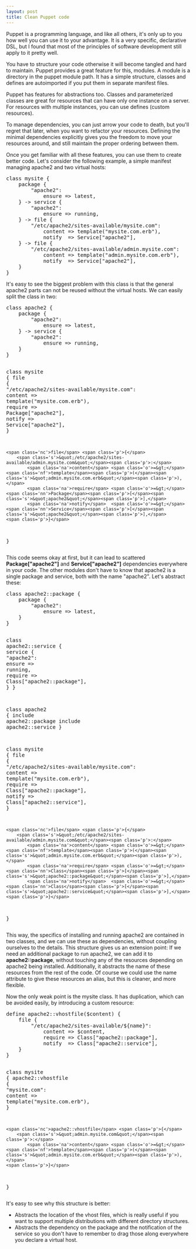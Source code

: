 ```yaml
---
layout: post
title: Clean Puppet code
---
```

Puppet is a programming language, and like all others, it's only up to you how well you can use it
to your advantage. It is a very specific, declarative DSL, but I found that most of the principles
of software development still apply to it pretty well.

You have to structure your code otherwise it will become tangled and hard to maintain. Puppet
provides a great feature for this, modules. A module is a directory in the puppet module path.
It has a simple structure, classes and defines are autoimported if you put them in separate manifest files.

Puppet has features for abstractions too. Classes and parameterized classes are great for resources
that can have only one instance on a server. For resources with multiple instances, you can use defines
(custom resources).

To manage dependencies, you can just arrow your code to death, but you'll regret that later, when you
want to refactor your resources. Defining the minimal dependencies explicitly gives you the freedom to
move your resources around, and still maintain the proper ordering between them.

Once you get familiar with all these features, you can use them to create better code. Let's consider
the following example, a simple manifest managing apache2 and two virtual hosts:

<!--
{% highlight puppet %}
class mysite {
	package {
		"apache2":
			ensure => latest,
	} -> service {
		"apache2":
			ensure => running,
	} -> file {
		"/etc/apache2/sites-available/mysite.com":
			content => template("mysite.com.erb"),
			notify  => Service["apache2"],
	} -> file {
		"/etc/apache2/sites-available/admin.mysite.com":
			content => template("admin.mysite.com.erb"),
			notify  => Service["apache2"],
	}
}
{% endhighlight %}
-->
<div class='highlight'><pre><span class='kd'>class</span> <span class='nc'>mysite</span> <span class='p'>{</span>
	<span class='nc'>package</span> <span class='p'>{</span>
		<span class='s'>&quot;apache2&quot;</span><span class='p'>:</span>
			<span class='na'>ensure</span> <span class='o'>=&gt;</span> <span class='s'>latest</span><span class='p'>,</span>
	<span class='p'>}</span> <span class='o'>-&gt;</span> <span class='nc'>service</span> <span class='p'>{</span>
		<span class='s'>&quot;apache2&quot;</span><span class='p'>:</span>
			<span class='na'>ensure</span> <span class='o'>=&gt;</span> <span class='s'>running</span><span class='p'>,</span>
	<span class='p'>}</span> <span class='o'>-&gt;</span> <span class='nc'>file</span> <span class='p'>{</span>
		<span class='s'>&quot;/etc/apache2/sites-available/mysite.com&quot;</span><span class='p'>:</span>
			<span class='na'>content</span> <span class='o'>=&gt;</span> <span class='nf'>template</span><span class='p'>(</span><span class='s'>&quot;mysite.com.erb&quot;</span><span class='p'>),</span>
			<span class='na'>notify</span>  <span class='o'>=&gt;</span> <span class='nn'>Service</span><span class='p'>[</span><span class='s'>&quot;apache2&quot;</span><span class='p'>],</span>
	<span class='p'>}</span> <span class='o'>-&gt;</span> <span class='nc'>file</span> <span class='p'>{</span>
		<span class='s'>&quot;/etc/apache2/sites-available/admin.mysite.com&quot;</span><span class='p'>:</span>
			<span class='na'>content</span> <span class='o'>=&gt;</span> <span class='nf'>template</span><span class='p'>(</span><span class='s'>&quot;admin.mysite.com.erb&quot;</span><span class='p'>),</span>
			<span class='na'>notify</span>  <span class='o'>=&gt;</span> <span class='nn'>Service</span><span class='p'>[</span><span class='s'>&quot;apache2&quot;</span><span class='p'>],</span>
	<span class='p'>}</span>
<span class='p'>}</span>
</pre>
</div>

It's easy to see the biggest problem with this class is that the general apache2 parts can not be
reused without the virtual hosts. We can easily split the class in two:

<!--
{% highlight puppet %}
class apache2 {
	package {
		"apache2":
			ensure => latest,
	} -> service {
		"apache2":
			ensure => running,
	}
}

class mysite {
	file {
		"/etc/apache2/sites-available/mysite.com":
			content => template("mysite.com.erb"),
			require => Package["apache2"],
			notify  => Service["apache2"],
	}

	file {
		"/etc/apache2/sites-available/admin.mysite.com":
			content => template("admin.mysite.com.erb"),
			require => Package["apache2"],
			notify  => Service["apache2"],
	}
}
{% endhighlight %}
-->
<div class='highlight'><pre><span class='kd'>class</span> <span class='nc'>apache2</span> <span class='p'>{</span>
	<span class='nc'>package</span> <span class='p'>{</span>
		<span class='s'>&quot;apache2&quot;</span><span class='p'>:</span>
			<span class='na'>ensure</span> <span class='o'>=&gt;</span> <span class='s'>latest</span><span class='p'>,</span>
	<span class='p'>}</span> <span class='o'>-&gt;</span> <span class='nc'>service</span> <span class='p'>{</span>
		<span class='s'>&quot;apache2&quot;</span><span class='p'>:</span>
			<span class='na'>ensure</span> <span class='o'>=&gt;</span> <span class='s'>running</span><span class='p'>,</span>
	<span class='p'>}</span>
<span class='p'>}</span>

<span class='kd'>class</span> <span class='nc'>mysite</span> <span class='p'>{</span>
	<span class='nc'>file</span> <span class='p'>{</span>
		<span class='s'>&quot;/etc/apache2/sites-available/mysite.com&quot;</span><span class='p'>:</span>
			<span class='na'>content</span> <span class='o'>=&gt;</span> <span class='nf'>template</span><span class='p'>(</span><span class='s'>&quot;mysite.com.erb&quot;</span><span class='p'>),</span>
			<span class='na'>require</span> <span class='o'>=&gt;</span> <span class='nn'>Package</span><span class='p'>[</span><span class='s'>&quot;apache2&quot;</span><span class='p'>],</span>
			<span class='na'>notify</span>  <span class='o'>=&gt;</span> <span class='nn'>Service</span><span class='p'>[</span><span class='s'>&quot;apache2&quot;</span><span class='p'>],</span>
	<span class='p'>}</span>

	<span class='nc'>file</span> <span class='p'>{</span>
		<span class='s'>&quot;/etc/apache2/sites-available/admin.mysite.com&quot;</span><span class='p'>:</span>
			<span class='na'>content</span> <span class='o'>=&gt;</span> <span class='nf'>template</span><span class='p'>(</span><span class='s'>&quot;admin.mysite.com.erb&quot;</span><span class='p'>),</span>
			<span class='na'>require</span> <span class='o'>=&gt;</span> <span class='nn'>Package</span><span class='p'>[</span><span class='s'>&quot;apache2&quot;</span><span class='p'>],</span>
			<span class='na'>notify</span>  <span class='o'>=&gt;</span> <span class='nn'>Service</span><span class='p'>[</span><span class='s'>&quot;apache2&quot;</span><span class='p'>],</span>
	<span class='p'>}</span>
<span class='p'>}</span>
</pre>
</div>

This code seems okay at first, but it can lead to scattered **Package\["apache2"\]** and **Service\["apache2"\]**
dependencies everywhere in your code. The other modules don't have to know that apache2 is a single
package and service, both with the name "apache2". Let's abstract these:

<!--
{% highlight puppet %}
class apache2::package {
	package {
		"apache2":
			ensure => latest,
	}
}

class apache2::service {
	service {
		"apache2":
			ensure => running,
			require => Class["apache2::package"],
	}
}

class apache2 {
	include apache2::package
	include apache2::service
}

class mysite {
	file {
		"/etc/apache2/sites-available/mysite.com":
			content => template("mysite.com.erb"),
			require => Class["apache2::package"],
			notify  => Class["apache2::service"],
	}

	file {
		"/etc/apache2/sites-available/admin.mysite.com":
			content => template("admin.mysite.com.erb"),
			require => Class["apache2::package"],
			notify  => Class["apache2::service"],
	}
}
{% endhighlight %}
-->
<div class='highlight'><pre><span class='kd'>class</span> <span class='nc'>apache2::package</span> <span class='p'>{</span>
	<span class='nc'>package</span> <span class='p'>{</span>
		<span class='s'>&quot;apache2&quot;</span><span class='p'>:</span>
			<span class='na'>ensure</span> <span class='o'>=&gt;</span> <span class='s'>latest</span><span class='p'>,</span>
	<span class='p'>}</span>
<span class='p'>}</span>

<span class='kd'>class</span> <span class='nc'>apache2::service</span> <span class='p'>{</span>
	<span class='nc'>service</span> <span class='p'>{</span>
		<span class='s'>&quot;apache2&quot;</span><span class='p'>:</span>
			<span class='na'>ensure</span> <span class='o'>=&gt;</span> <span class='s'>running</span><span class='p'>,</span>
			<span class='na'>require</span> <span class='o'>=&gt;</span> <span class='nn'>Class</span><span class='p'>[</span><span class='s'>&quot;apache2::package&quot;</span><span class='p'>],</span>
	<span class='p'>}</span>
<span class='p'>}</span>

<span class='kd'>class</span> <span class='nc'>apache2</span> <span class='p'>{</span>
	<span class='kn'>include</span> <span class='nc'>apache2::package</span>
	<span class='kn'>include</span> <span class='nc'>apache2::service</span>
<span class='p'>}</span>

<span class='kd'>class</span> <span class='nc'>mysite</span> <span class='p'>{</span>
	<span class='nc'>file</span> <span class='p'>{</span>
		<span class='s'>&quot;/etc/apache2/sites-available/mysite.com&quot;</span><span class='p'>:</span>
			<span class='na'>content</span> <span class='o'>=&gt;</span> <span class='nf'>template</span><span class='p'>(</span><span class='s'>&quot;mysite.com.erb&quot;</span><span class='p'>),</span>
			<span class='na'>require</span> <span class='o'>=&gt;</span> <span class='nn'>Class</span><span class='p'>[</span><span class='s'>&quot;apache2::package&quot;</span><span class='p'>],</span>
			<span class='na'>notify</span>  <span class='o'>=&gt;</span> <span class='nn'>Class</span><span class='p'>[</span><span class='s'>&quot;apache2::service&quot;</span><span class='p'>],</span>
	<span class='p'>}</span>

	<span class='nc'>file</span> <span class='p'>{</span>
		<span class='s'>&quot;/etc/apache2/sites-available/admin.mysite.com&quot;</span><span class='p'>:</span>
			<span class='na'>content</span> <span class='o'>=&gt;</span> <span class='nf'>template</span><span class='p'>(</span><span class='s'>&quot;admin.mysite.com.erb&quot;</span><span class='p'>),</span>
			<span class='na'>require</span> <span class='o'>=&gt;</span> <span class='nn'>Class</span><span class='p'>[</span><span class='s'>&quot;apache2::package&quot;</span><span class='p'>],</span>
			<span class='na'>notify</span>  <span class='o'>=&gt;</span> <span class='nn'>Class</span><span class='p'>[</span><span class='s'>&quot;apache2::service&quot;</span><span class='p'>],</span>
	<span class='p'>}</span>
<span class='p'>}</span>
</pre>
</div>

This way, the specifics of installing and running apache2 are contained in two classes, and we can
use these as dependencies, without coupling ourselves to the details. This structure gives us an
extension point: If we need an additional package to run apache2, we can add it to **apache2::package**,
without touching any of the resources depending on apache2 being installed. Additionally, it abstracts
the name of these resources from the rest of the code. Of course we could use the name attribute to give
these resources an alias, but this is cleaner, and more flexible.

Now the only weak point is the mysite class. It has duplication, which can be avoided easily, by
introducing a custom resource:

<!--
{% highlight puppet %}
define apache2::vhostfile($content) {
	file {
		"/etc/apache2/sites-available/${name}":
			content => $content,
			require => Class["apache2::package"],
			notify  => Class["apache2::service"],
	}
}

class mysite {
	apache2::vhostfile {
		"mysite.com":
			content => template("mysite.com.erb"),
	}

	apache2::vhostfile {
		"admin.mysite.com":
			content => template("admin.mysite.com.erb"),
	}
}
{% endhighlight %}
-->
<div class='highlight'><pre><span class='kd'>define</span> <span class='nc'>apache2::vhostfile</span><span class='p'>(</span><span class='nv'>$content</span><span class='p'>)</span> <span class='p'>{</span>
	<span class='nc'>file</span> <span class='p'>{</span>
		<span class='s'>&quot;/etc/apache2/sites-available/</span><span class='nv'>${name}</span><span class='s'>&quot;</span><span class='p'>:</span>
			<span class='na'>content</span> <span class='o'>=&gt;</span> <span class='nv'>$content</span><span class='p'>,</span>
			<span class='na'>require</span> <span class='o'>=&gt;</span> <span class='nn'>Class</span><span class='p'>[</span><span class='s'>&quot;apache2::package&quot;</span><span class='p'>],</span>
			<span class='na'>notify</span>  <span class='o'>=&gt;</span> <span class='nn'>Class</span><span class='p'>[</span><span class='s'>&quot;apache2::service&quot;</span><span class='p'>],</span>
	<span class='p'>}</span>
<span class='p'>}</span>

<span class='kd'>class</span> <span class='nc'>mysite</span> <span class='p'>{</span>
	<span class='nc'>apache2::vhostfile</span> <span class='p'>{</span>
		<span class='s'>&quot;mysite.com&quot;</span><span class='p'>:</span>
			<span class='na'>content</span> <span class='o'>=&gt;</span> <span class='nf'>template</span><span class='p'>(</span><span class='s'>&quot;mysite.com.erb&quot;</span><span class='p'>),</span>
	<span class='p'>}</span>

	<span class='nc'>apache2::vhostfile</span> <span class='p'>{</span>
		<span class='s'>&quot;admin.mysite.com&quot;</span><span class='p'>:</span>
			<span class='na'>content</span> <span class='o'>=&gt;</span> <span class='nf'>template</span><span class='p'>(</span><span class='s'>&quot;admin.mysite.com.erb&quot;</span><span class='p'>),</span>
	<span class='p'>}</span>
<span class='p'>}</span>
</pre>
</div>

It's easy to see why this structure is better:

 * Abstracts the location of the vhost files, which is really useful if you want to support multiple
distributions with different directory structures.
 * Abstracts the dependency on the package and the notification of the service so you don't have to
remember to drag those along everywhere you declare a virtual host.